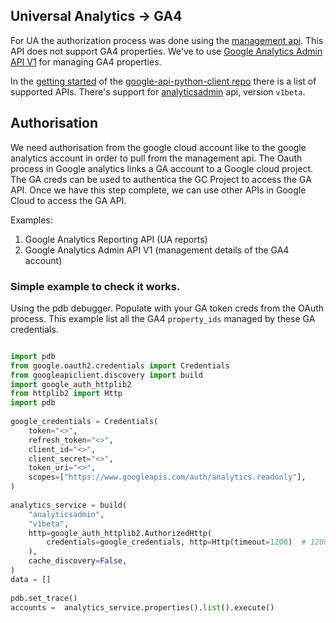 ## Universal Analytics -> GA4
For UA the authorization process was done using the [management api](https://developers.google.com/analytics/devguides/config/mgmt/v3). This API does not support GA4 properties. We've to use [Google Analytics Admin API V1](https://developers.google.com/analytics/devguides/config/admin/v1/rest) for managing GA4 properties.

In the [getting started](https://github.com/googleapis/google-api-python-client/blob/main/docs/start.md) of the [google-api-python-client repo](https://github.com/googleapis/google-api-python-client) there is a list of supported APIs. There's support for [analyticsadmin](https://github.com/googleapis/google-api-python-client/blob/main/docs/dyn/index.md) api, version `v1beta`.

## Authorisation
We need authorisation from the google cloud account like to the google analytics account in order to pull from the management api. The Oauth process in Google analytics links a GA account to a Google cloud project. The GA creds can be used to authentica the GC Project to access the GA API. Once we have this step complete, we can use other APIs in Google Cloud to access the GA API. 

Examples:
1. Google Analytics Reporting API (UA reports)
2. Google Analytics Admin API V1 (management details of the GA4 account)


### Simple example to check it works.
Using the pdb debugger. Populate with your GA token creds from the OAuth process. This example list all the GA4 `property_ids`  managed by these GA credentials.

```python

import pdb  
from google.oauth2.credentials import Credentials  
from googleapiclient.discovery import build  
import google_auth_httplib2  
from httplib2 import Http  
import pdb  
  
google_credentials = Credentials(  
    token="<>",  
    refresh_token="<>",  
    client_id="<>",  
    client_secret="<>",  
    token_uri="<>",  
    scopes=["https://www.googleapis.com/auth/analytics.readonly"],  
)  
    
analytics_service = build(  
    "analyticsadmin",  
    "v1beta",  
    http=google_auth_httplib2.AuthorizedHttp(  
        credentials=google_credentials, http=Http(timeout=1200)  # 1200 seconds request timeout  
    ),  
    cache_discovery=False,  
)  
data = []  
  
pdb.set_trace()  
accounts =  analytics_service.properties().list().execute()
```